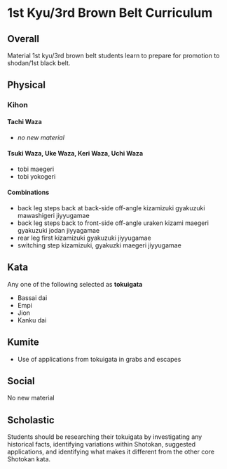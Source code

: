 # 1st Kyu/3rd Brown Belt Curriculum

## Overall

Material 1st kyu/3rd brown belt students learn to prepare for promotion to shodan/1st black belt.

## Physical

### Kihon

#### Tachi Waza

* *no new material*

#### Tsuki Waza, Uke Waza, Keri Waza, Uchi Waza

* tobi maegeri
* tobi yokogeri

#### Combinations

* back leg steps back at back-side off-angle kizamizuki gyakuzuki mawashigeri jiyyugamae
* back leg steps back to front-side off-angle uraken kizami maegeri gyakuzuki jodan jiyyagamae
* rear leg first kizamizuki gyakuzuki jiyyugamae
* switching step kizamizuki, gyakuzki maegeri jiyyugamae

## Kata

Any one of the following selected as **tokuigata**

* Bassai dai
* Empi
* Jion
* Kanku dai

## Kumite

* Use of applications from tokuigata in grabs and escapes

## Social

No new material

## Scholastic

Students should be researching their tokuigata by investigating any historical facts, identifying variations within
Shotokan, suggested applications, and identifying what makes it different from the other core Shotokan kata.
